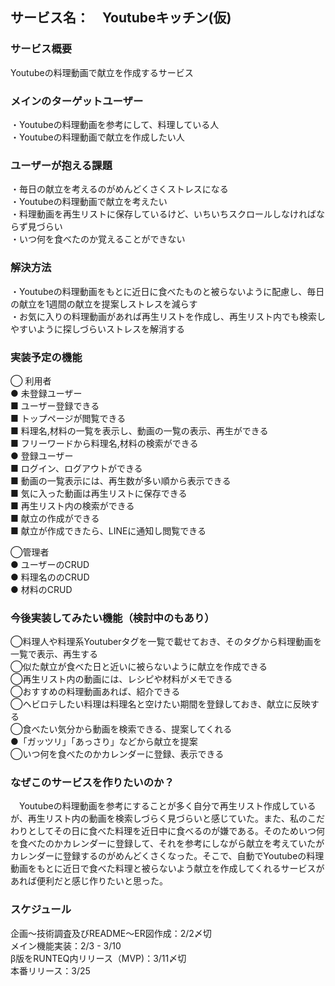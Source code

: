 ## サービス名：　Youtubeキッチン(仮)
### サービス概要
  Youtubeの料理動画で献立を作成するサービス

### メインのターゲットユーザー
  ・Youtubeの料理動画を参考にして、料理している人</br>
  ・Youtubeの料理動画で献立を作成したい人</br>

### ユーザーが抱える課題
  ・毎日の献立を考えるのがめんどくさくストレスになる</br>
  ・Youtubeの料理動画で献立を考えたい</br>
  ・料理動画を再生リストに保存しているけど、いちいちスクロールしなければならず見づらい</br>
  ・いつ何を食べたのか覚えることができない

### 解決方法
  ・Youtubeの料理動画をもとに近日に食べたものと被らないように配慮し、毎日の献立を1週間の献立を提案しストレスを減らす</br>
  ・お気に入りの料理動画があれば再生リストを作成し、再生リスト内でも検索しやすいように探しづらいストレスを解消する

### 実装予定の機能
  ◯ 利用者</br>
    ● 未登録ユーザー</br>
      ■ ユーザー登録できる</br>
      ■ トップページが閲覧できる</br>
      ■ 料理名,材料の一覧を表示し、動画の一覧の表示、再生ができる</br>
      ■ フリーワードから料理名,材料の検索ができる</br>
    ● 登録ユーザー</br>
      ■ ログイン、ログアウトができる</br>
      ■ 動画の一覧表示には、再生数が多い順から表示できる</br>
      ■ 気に入った動画は再生リストに保存できる</br>
      ■ 再生リスト内の検索ができる<br>
      ■ 献立の作成ができる</br>
      ■ 献立が作成できたら、LINEに通知し閲覧できる</br>

  ◯管理者</br>
    ● ユーザーのCRUD</br>
    ● 料理名ののCRUD</br>
    ● 材料のCRUD

### 今後実装してみたい機能（検討中のもあり）
  ◯料理人や料理系Youtuberタグを一覧で載せておき、そのタグから料理動画を一覧で表示、再生する</br>
  ◯似た献立が食べた日と近いに被らないように献立を作成できる</br>
  ◯再生リスト内の動画には、レシピや材料がメモできる</br>
  ◯おすすめの料理動画あれば、紹介できる</br>
  ◯ヘビロテしたい料理は料理名と空けたい期間を登録しておき、献立に反映する</br>
  ◯食べたい気分から動画を検索できる、提案してくれる</br>
    ●「ガッツリ」「あっさり」などから献立を提案</br>
  ◯いつ何を食べたのかカレンダーに登録、表示できる

### なぜこのサービスを作りたいのか？
　Youtubeの料理動画を参考にすることが多く自分で再生リスト作成しているが、再生リスト内の動画を検索しづらく見づらいと感じていた。また、私のこだわりとしてその日に食べた料理を近日中に食べるのが嫌である。そのためいつ何を食べたのかカレンダーに登録して、それを参考にしながら献立を考えていたがカレンダーに登録するのがめんどくさくなった。そこで、自動でYoutubeの料理動画をもとに近日で食べた料理と被らないよう献立を作成してくれるサービスがあれば便利だと感じ作りたいと思った。


### スケジュール
企画〜技術調査及びREADME〜ER図作成：2/2〆切</br>
メイン機能実装：2/3 - 3/10</br>
β版をRUNTEQ内リリース（MVP)：3/11〆切</br>
本番リリース：3/25
